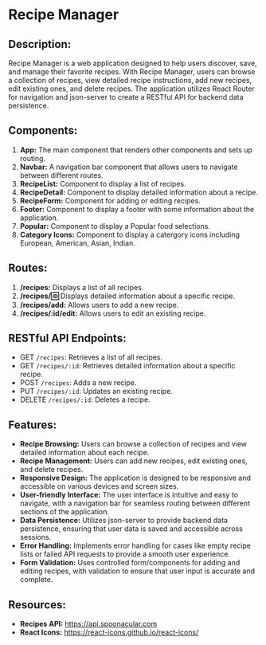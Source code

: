 # Recipe Manager

## Description:
Recipe Manager is a web application designed to help users discover, save, and manage their favorite recipes. With Recipe Manager, users can browse a collection of recipes, view detailed recipe instructions, add new recipes, edit existing ones, and delete recipes. The application utilizes React Router for navigation and json-server to create a RESTful API for backend data persistence.

## Components:
1. **App:** The main component that renders other components and sets up routing.
2. **Navbar:** A navigation bar component that allows users to navigate between different routes.
3. **RecipeList:** Component to display a list of recipes.
4. **RecipeDetail:** Component to display detailed information about a recipe.
5. **RecipeForm:** Component for adding or editing recipes.
6. **Footer:** Component to display a footer with some information about the application.
7. **Popular:** Component to display a Popular food selections.
8. **Category Icons:** Component to display a catergory icons including European, American, Asian, Indian.

## Routes:
1. **/recipes:** Displays a list of all recipes.
2. **/recipes/:id:** Displays detailed information about a specific recipe.
3. **/recipes/add:** Allows users to add a new recipe.
4. **/recipes/:id/edit:** Allows users to edit an existing recipe.

## RESTful API Endpoints:
- GET `/recipes`: Retrieves a list of all recipes.
- GET `/recipes/:id`: Retrieves detailed information about a specific recipe.
- POST `/recipes`: Adds a new recipe.
- PUT `/recipes/:id`: Updates an existing recipe.
- DELETE `/recipes/:id`: Deletes a recipe.

## Features:
- **Recipe Browsing:** Users can browse a collection of recipes and view detailed information about each recipe.
- **Recipe Management:** Users can add new recipes, edit existing ones, and delete recipes.
- **Responsive Design:** The application is designed to be responsive and accessible on various devices and screen sizes.
- **User-friendly Interface:** The user interface is intuitive and easy to navigate, with a navigation bar for seamless routing between different sections of the application.
- **Data Persistence:** Utilizes json-server to provide backend data persistence, ensuring that user data is saved and accessible across sessions.
- **Error Handling:** Implements error handling for cases like empty recipe lists or failed API requests to provide a smooth user experience.
- **Form Validation:** Uses controlled form/components for adding and editing recipes, with validation to ensure that user input is accurate and complete.

## Resources:
- **Recipes API:** https://api.spoonacular.com
- **React Icons:** https://react-icons.github.io/react-icons/